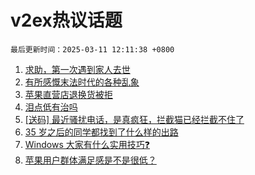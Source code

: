 # v2ex热议话题

`最后更新时间：2025-03-11 12:11:38 +0800`

1. [求助，第一次遇到家人去世](https://www.v2ex.com/t/1117397)
1. [有所感慨末法时代的各种乱象](https://www.v2ex.com/t/1117254)
1. [苹果直营店退换货被拒](https://www.v2ex.com/t/1117299)
1. [泪点低有治吗](https://www.v2ex.com/t/1117416)
1. [[送码] 最近骚扰电话，是真疯狂，拦截猫已经拦截不住了](https://www.v2ex.com/t/1117262)
1. [35 岁之后的同学都找到了什么样的出路](https://www.v2ex.com/t/1117247)
1. [Windows 大家有什么实用技巧❓](https://www.v2ex.com/t/1117268)
1. [苹果用户群体满足感是不是很低？](https://www.v2ex.com/t/1117467)

